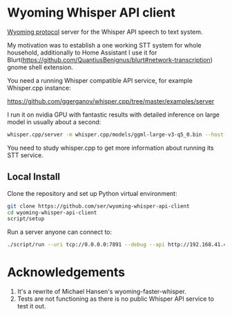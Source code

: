 # Wyoming Whisper API client

[Wyoming protocol](https://github.com/rhasspy/wyoming) server for the Whisper API speech to text system.

My motivation was to establish a one working STT system for whole household, additionally to Home Assistant
I use it for Blurt(https://github.com/QuantiusBenignus/blurt#network-transcription)
gnome shell extension.

You need a running Whisper compatible API service, for example Whisper.cpp instance:

https://github.com/ggerganov/whisper.cpp/tree/master/examples/server

I run it on nvidia GPU with fantastic results with detailed inference on large model in usually about a second:

``` sh
whisper.cpp/server -m whisper.cpp/models/ggml-large-v3-q5_0.bin --host 0.0.0.0 --port 8910 --print-realtime --print-progress
```

You need to study whisper.cpp to get more information about running its STT service.

## Local Install

Clone the repository and set up Python virtual environment:

``` sh
git clone https://github.com/ser/wyoming-whisper-api-client
cd wyoming-whisper-api-client
script/setup
```

Run a server anyone can connect to:
``` sh
./script/run --uri tcp://0.0.0.0:7891 --debug --api http://192.168.41.49:8910/inference
```

# Acknowledgements

1. It's a rewrite of Michael Hansen's wyoming-faster-whisper.
2. Tests are not functioning as there is no public Whisper API service to test it out.

